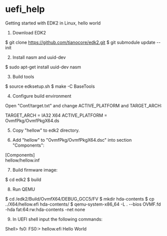 # uefi_help
Getting started with EDK2 in Linux, hello world


1) Download EDK2

$ git clone https://github.com/tianocore/edk2.git
$ git submodule update --init

2) Install nasm and uuid-dev

$ sudo apt-get install uuid-dev nasm

3) Build tools

$ source edksetup.sh
$ make -C BaseTools

4) Configure build environment

Open "Conf/target.txt" and change ACTIVE_PLATFORM and TARGET_ARCH:

TARGET_ARCH           = IA32 X64
ACTIVE_PLATFORM       = OvmfPkg/OvmfPkgX64.ds

5) Copy "hellow" to edk2 directory.

6) Add "hellow" to "OvmfPkg/OvmfPkgX64.dsc" into section "Components":

[Components]                                                                                                           
   hellow/hellow.inf


7) Build firmware image:

$ cd edk2
$ build

8) Run QEMU

$ cd /edk2/Build/OvmfX64/DEBUG_GCC5/FV
$ mkdir hda-contents
$ cp ../X64/hellow.efi hda-contents/
$ qemu-system-x86_64 -L . --bios OVMF.fd -hda fat:64:rw:hda-contents -net none

9) In UEFI shell input the following commands:

Shell> fs0:
FS0:\> hellow.efi
Hello World




